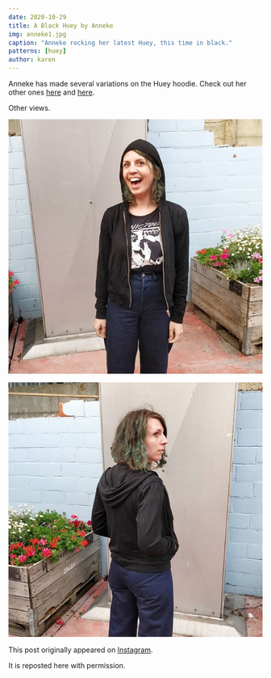 ```yaml
---
date: 2020-10-29
title: A Black Huey by Anneke
img: anneke1.jpg
caption: "Anneke rocking her latest Huey, this time in black."
patterns: [huey]
author: karen
---
```


Anneke has made several variations on the Huey hoodie. Check out her other 
ones [here](https://freesewing.org/showcase/anneke-huey/) and 
[here](https://freesewing.org/showcase/anneke-huey-grey/).

Other views.

![Front view of Huey](anneke2.jpg)

![Back view of Huey](anneke3.jpg)

This post originally appeared on 
[Instagram](https://www.instagram.com/p/Bz3jSeJIiYG/?utm_source=ig_web_copy_link).

It is reposted here with permission.
